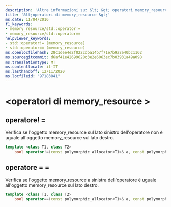 ```yaml
---
description: 'Altre informazioni su: &lt; &gt; operatori memory_resource'
title: '&lt;operatori di memory_resource &gt;'
ms.date: 11/04/2016
f1_keywords:
- memory_resource/std::operator!=
- memory_resource/std::operator==
helpviewer_keywords:
- std::operator!= (memory_resource)
- std::operator== (memory_resource)
ms.openlocfilehash: 28c1dee4e2f022cdba14b7f71e7b9a2e40bc1162
ms.sourcegitcommit: d6af41e42699628c3e2e6063ec7b03931a49a098
ms.translationtype: MT
ms.contentlocale: it-IT
ms.lasthandoff: 12/11/2020
ms.locfileid: "97183841"
---
```

# <a name="ltmemory_resourcegt-operators"></a>&lt;operatori di memory_resource &gt;

## <a name="operator"></a><a name="op_neq"></a> operatore! =

Verifica se l'oggetto memory_resource sul lato sinistro dell'operatore non è uguale all'oggetto memory_resource sul lato destro.

```cpp
template <class T1, class T2>
    bool operator!=(const polymorphic_allocator<T1>& a, const polymorphic_allocator<T2>& b) noexcept;
```

## <a name="operator"></a><a name="op_eq_eq"></a> operatore = =

Verifica se l'oggetto memory_resource a sinistra dell'operatore è uguale all'oggetto memory_resource sul lato destro.

```cpp
template <class T1, class T2>
    bool operator==(const polymorphic_allocator<T1>& a, const polymorphic_allocator<T2>& b) noexcept;
```
